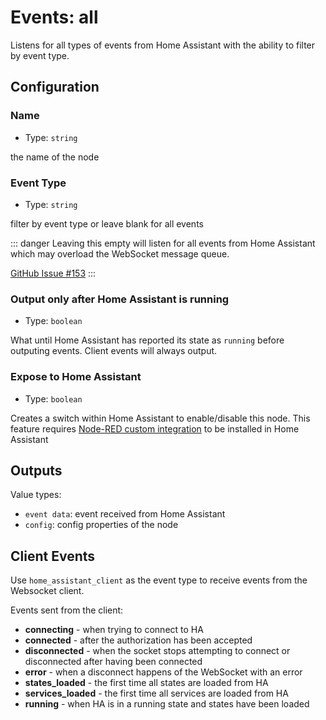 # Events: all

Listens for all types of events from Home Assistant with the ability to filter
by event type.

## Configuration

### Name

- Type: `string`

the name of the node

### Event Type

- Type: `string`

filter by event type or leave blank for all events

::: danger
Leaving this empty will listen for all events from Home Assistant which may
overload the WebSocket message queue.

[GitHub Issue #153](https://github.com/zachowj/node-red-contrib-home-assistant-websocket/issues/153#issuecomment-539290950)
:::

### Output only after Home Assistant is running

- Type: `boolean`

What until Home Assistant has reported its state as `running` before outputing events. Client events will always output.

### Expose to Home Assistant

- Type: `boolean`

Creates a switch within Home Assistant to enable/disable this node. This feature
requires [Node-RED custom integration](https://github.com/zachowj/hass-node-red)
to be installed in Home Assistant

## Outputs

Value types:

- `event data`: event received from Home Assistant
- `config`: config properties of the node

## Client Events

Use `home_assistant_client` as the event type to receive events from the
Websocket client.

Events sent from the client:

- **connecting** - when trying to connect to HA
- **connected** - after the authorization has been accepted
- **disconnected** - when the socket stops attempting to connect or disconnected after having been connected
- **error** - when a disconnect happens of the WebSocket with an error
- **states_loaded** - the first time all states are loaded from HA
- **services_loaded** - the first time all services are loaded from HA
- **running** - when HA is in a running state and states have been loaded
